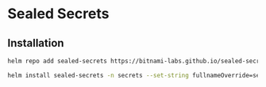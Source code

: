 # Sealed Secrets

## Installation

```sh
helm repo add sealed-secrets https://bitnami-labs.github.io/sealed-secrets 
```

```sh
helm install sealed-secrets -n secrets --set-string fullnameOverride=sealed-secrets-controller sealed-secrets/sealed-secrets
```
